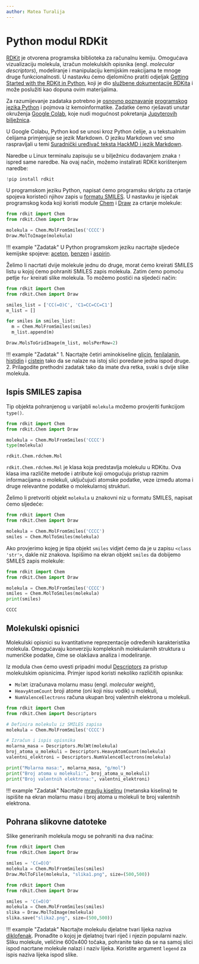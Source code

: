 ```yaml
---
author: Matea Turalija
---
```


# Python modul RDKit

[RDKit](https://www.rdkit.org/) je otvorena programska biblioteka za računalnu kemiju. Omogućava vizualizaciju molekula, izračun molekulskih opisnika (engl. *molecular descriptors*), modeliranje i manipulaciju kemijskim reakcijama te mnoge druge funkcionalnosti. U nastavku ćemo djelomično pratiti odjeljak [Getting Started with the RDKit in Python](https://www.rdkit.org/docs/GettingStartedInPython.html), koji je dio [službene dokumentacije RDKita](https://www.rdkit.org/docs/index.html) i može poslužiti kao dopuna ovim materijalima.

Za razumijevanje zadataka potrebno je [osnovno poznavanje](python-programiranje.md) [programskog jezika Python](https://www.python.org/) i pojmova iz kemoinformatike. Zadatke ćemo rješavati unutar okruženja [Google Colab](https://colab.research.google.com/), koje nudi mogućnost pokretanja [Jupyterovih](https://jupyter.org/) [bilježnica](https://jupyter-notebook.readthedocs.io/).

U Google Colabu, Python kod se unosi kroz Python ćelije, a u tekstualnim ćelijama primjenjuje se jezik Markdown. O jeziku Markdown već smo raspravljali u temi [Suradnički uređivač teksta HackMD i jezik Markdown](hackmd-markdown.md).

Naredbe u Linux terminalu zapisuju se u bilježnicu dodavanjem znaka `!` ispred same naredbe. Na ovaj način, možemo instalirati RDKit korištenjem naredbe:

``` python
!pip install rdkit
```

U programskom jeziku Python, napisat ćemo programsku skriptu za crtanje spojeva koristeći njihov zapis u [formatu SMILES](smiles-format.md). U nastavku je isječak programskog koda koji koristi module [Chem](https://www.rdkit.org/docs/source/rdkit.Chem.html#module-rdkit.Chem) i [Draw](https://www.rdkit.org/docs/source/rdkit.Chem.Draw.html#module-rdkit.Chem.Draw) za crtanje molekule:

``` python
from rdkit import Chem
from rdkit.Chem import Draw

molekula = Chem.MolFromSmiles('CCCC')
Draw.MolToImage(molekula)
```

!!! example "Zadatak"
    U Python programskom jeziku nacrtajte sljedeće kemijske spojeve: [aceton](https://en.wikipedia.org/wiki/Acetone), [benzen](https://en.wikipedia.org/wiki/Benzene) i [aspirin](https://en.wikipedia.org/wiki/Aspirin).

Želimo li nacrtati dvije molekule jednu do druge, morat ćemo kreirati SMILES listu u kojoj ćemo pohraniti SMILES zapis molekula. Zatim ćemo pomoću petlje `for` kreirati slike molekula. To možemo postići na sljedeći način:

``` python
from rdkit import Chem
from rdkit.Chem import Draw

smiles_list = ['CC(=O)C', 'C1=CC=CC=C1']
m_list = []

for smiles in smiles_list:
  m = Chem.MolFromSmiles(smiles)
  m_list.append(m)

Draw.MolsToGridImage(m_list, molsPerRow=2)
```

!!! example "Zadatak"
    1. Nacrtajte četiri aminokiseline [glicin](https://en.wikipedia.org/wiki/Glycine), [fenilalanin](https://en.wikipedia.org/wiki/Phenylalanine), [histidin](https://en.wikipedia.org/wiki/Histidine) i [cistein](https://en.wikipedia.org/wiki/Cysteine) tako da se nalaze na istoj slici poredane jedna ispod druge.
    2. Prilagodite prethodni zadatak tako da imate dva retka, svaki s dvije slike molekula.

## Ispis SMILES zapisa

Tip objekta pohranjenog u varijabli `molekula` možemo provjeriti funkcijom `type()`.

``` python hl_lines="5"
from rdkit import Chem
from rdkit.Chem import Draw

molekula = Chem.MolFromSmiles('CCCC')
type(molekula)
```

``` shell
rdkit.Chem.rdchem.Mol
```

`rdkit.Chem.rdchem.Mol` je klasa koja predstavlja molekulu u RDKitu. Ova klasa ima različite metode i atribute koji omogućuju pristup raznim informacijama o molekuli, uključujući atomske podatke, veze između atoma i druge relevantne podatke o molekularnoj strukturi.

Želimo li pretvoriti objekt `molekula` u znakovni niz u formatu SMILES, napisat ćemo sljedeće:

``` python hl_lines="5"
from rdkit import Chem
from rdkit.Chem import Draw

molekula = Chem.MolFromSmiles('CCCC')
smiles = Chem.MolToSmiles(molekula)
```

Ako provjerimo kojeg je tipa objekt `smiles` vidjet ćemo da je u zapisu `<class 'str'>`, dakle niz znakova. Ispišimo na ekran objekt `smiles` da dobijemo SMILES zapis molekule:

``` python hl_lines="6"
from rdkit import Chem
from rdkit.Chem import Draw

molekula = Chem.MolFromSmiles('CCCC')
smiles = Chem.MolToSmiles(molekula)
print(smiles)
```

``` shell
CCCC
```

## Molekulski opisnici

Molekulski opisnici su kvantitativne reprezentacije određenih karakteristika molekula. Omogućavaju konverziju kompleksnih molekularnih struktura u numeričke podatke, čime se olakšava analiza i modeliranje.

Iz modula `Chem` ćemo uvesti pripadni modul [Descriptors](https://www.rdkit.org/docs/source/rdkit.Chem.Descriptors.html) za pristup molekulskim opisnicima. Primjer ispod koristi nekoliko različitih opisnika:

- `MolWt` izračunava molarnu masu (engl. *molecular weight*),
- `HeavyAtomCount` broji atome (oni koji nisu vodik) u molekuli,
- `NumValenceElectrons` računa ukupan broj valentnih elektrona u molekuli.

``` python hl_lines="8-10"
from rdkit import Chem
from rdkit.Chem import Descriptors

# Definira molekulu iz SMILES zapisa
molekula = Chem.MolFromSmiles('CCCC')

# Izračun i ispis opisnika
molarna_masa = Descriptors.MolWt(molekula)
broj_atoma_u_molekuli = Descriptors.HeavyAtomCount(molekula)
valentni_elektroni = Descriptors.NumValenceElectrons(molekula)

print("Molarna masa:", molarna_masa, "g/mol")
print("Broj atoma u molekuli:", broj_atoma_u_molekuli)
print("Broj valentnih elektrona:", valentni_elektroni)
```

!!! example "Zadatak"
    Nacrtajte [mravlju kiselinu](https://en.wikipedia.org/wiki/Formic_acid) (metanska kiselina) te ispišite na ekran molarnu masu i broj atoma u molekuli te broj valentnih elektrona.

## Pohrana slikovne datoteke

Slike generiranih molekula mogu se pohraniti na dva načina:

``` python hl_lines="6"
from rdkit import Chem
from rdkit.Chem import Draw

smiles = 'C(=O)O'
molekula = Chem.MolFromSmiles(smiles)
Draw.MolToFile(molekula, "slika1.png", size=(500,500))
```

``` python hl_lines="6 7"
from rdkit import Chem
from rdkit.Chem import Draw

smiles = 'C(=O)O'
molekula = Chem.MolFromSmiles(smiles)
slika = Draw.MolToImage(molekula)
slika.save("slika2.png", size=(500,500))
```

!!! example "Zadatak"
    Nacrtajte molekulu djelatne tvari lijeka naziva [diklofenak](https://en.wikipedia.org/wiki/Diclofenac). Pronađite o kojoj je djelatnoj tvari riječ i njezin popularni naziv. Sliku molekule, veličine 600x400 točaka, pohranite tako da se na samoj slici ispod nacrtane molekule nalazi i naziv lijeka. Koristite argument `legend` za ispis naziva lijeka ispod slike.

